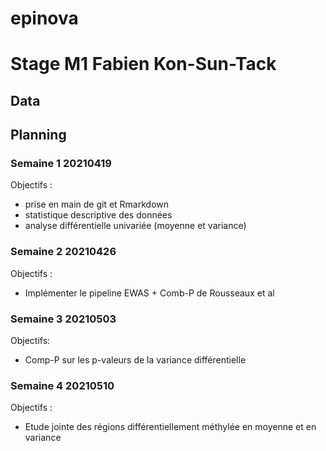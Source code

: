 # epinova


# Stage M1 Fabien Kon-Sun-Tack

## Data

## Planning

### Semaine 1 20210419

Objectifs : 

- prise en main de git et Rmarkdown
- statistique descriptive des données
- analyse différentielle univariée (moyenne et variance)

### Semaine 2 20210426

Objectifs : 

- Implémenter le pipeline EWAS + Comb-P de Rousseaux et al

### Semaine 3 20210503

Objectifs: 

- Comp-P sur les p-valeurs de la variance différentielle

### Semaine 4 20210510

Objectifs :

- Etude jointe des régions différentiellement méthylée en moyenne et en variance